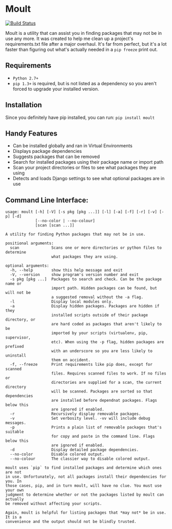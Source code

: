 # Moult

[![Build Status](https://travis-ci.org/tweekmonster/moult.svg?branch=develop)](https://travis-ci.org/tweekmonster/moult)

Moult is a utility that can assist you in finding packages that may not be in use any more. It was created to help me clean up a project's requirements.txt file after a major overhaul. It's far from perfect, but it's a lot faster than figuring out what's actually needed in a `pip freeze` print out.

## Requirements

* `Python 2.7+`
* `pip 1.3+` is required, but is not listed as a dependency so you aren't forced to upgrade your installed version.

## Installation

Since you definitely have pip installed, you can run: `pip install moult`

## Handy Features

* Can be installed globally and ran in Virtual Environments
* Displays package dependencies
* Suggests packages that can be removed
* Search for installed packages using their package name or import path
* Scan your project directories or files to see what packages they are using
* Detects and loads Django settings to see what optional packages are in use

## Command Line Interface:

```
usage: moult [-h] [-V] [-s pkg [pkg ...]] [-l] [-a] [-f] [-r] [-v] [-p] [-d]
             [--no-color | --no-colour]
             [scan [scan ...]]

A utility for finding Python packages that may not be in use.

positional arguments:
  scan              Scans one or more directories or python files to determine
                    what packages they are using.

optional arguments:
  -h, --help        show this help message and exit
  -V, --version     show program's version number and exit
  -s pkg [pkg ...]  Packages to search and check. Can be the package name or
                    import path. Hidden packages can be found, but will not be
                    a suggested removal without the -a flag.
  -l                Display local modules only.
  -a                Display hidden packages. Packages are hidden if they
                    installed scripts outside of their package directory, or
                    are hard coded as packages that aren't likely to be
                    imported by your scripts (virtualenv, pip, supervisor,
                    etc). When using the -p flag, hidden packages are prefixed
                    with an underscore so you are less likely to uninstall
                    them on accident.
  -f, --freeze      Print requirements like pip does, except for scanned
                    files. Requires scanned files to work. If no files or
                    directories are supplied for a scan, the current directory
                    will be scanned. Packages are sorted so that dependencies
                    are installed before dependnat packages. Flags below this
                    are ignored if enabled.
  -r                Recursively display removable packages.
  -v                Set verbosity level. -vv will include debug messages.
  -p                Prints a plain list of removable packages that's suitable
                    for copy and paste in the command line. Flags below this
                    are ignored if enabled.
  -d                Display detailed package dependencies.
  --no-color        Disable colored output.
  --no-colour       The classier way to disable colored output.

moult uses `pip` to find installed packages and determine which ones are not
in use. Unfortunately, not all packages install their dependencies for you. In
those cases, pip, and in turn moult, will have no clue. You must use your own
judgment to determine whether or not the packages listed by moult can actually
be removed without affecting your scripts.

Again, moult is helpful for listing packages that *may not* be in use. It is a
convenience and the output should not be blindly trusted.
```
